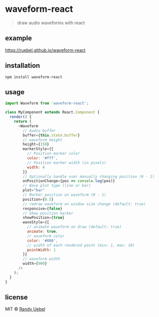# waveform-react

> draw audio waveforms with react

## example

https://ruebel.github.io/waveform-react

## installation

`npm install waveform-react`

## usage

```js
import Waveform from 'waveform-react';

class MyComponent extends React.Component {
  render() {
    return (
      <Waveform
        // Audio buffer
        buffer={this.state.buffer}
        // waveform height
        height={150}
        markerStyle={{
          // Position marker color
          color: '#fff',
          // Position marker width (in pixels)
          width: 4
        }}
        // Optionally handle user manually changing position (0 - 1)
        onPositionChange={pos => console.log(pos)}
        // Wave plot type (line or bar)
        plot="bar"
        // Marker position on waveform (0 - 1)
        position={0.5}
        // redraw waveform on window size change (default: true)
        responsive={false}
        // Show position marker
        showPosition={true}
        waveStyle={{
          // animate waveform on draw (default: true)
          animate: true,
          // waveform color
          color: '#000',
          // width of each rendered point (min: 1, max: 10)
          pointWidth: 1
        }}
        // waveform width
        width={900}
      />
    );
  }
}
```

## license

MIT © [Randy Uebel](randy.uebel@gmail.com)
